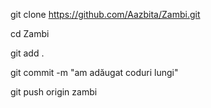 git clone https://github.com/Aazbita/Zambi.git

cd Zambi 

git add .

git commit -m "am adăugat coduri lungi"

git push origin zambi 
